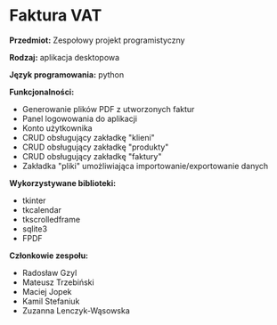 # Faktura VAT
<p> <strong>Przedmiot:</strong> Zespołowy projekt programistyczny </p>
<p> <strong>Rodzaj:</strong> aplikacja desktopowa </p>
<p> <strong>Język programowania:</strong> python</p>
<p> <strong>Funkcjonalności:</strong> </p>
<ul>
  <li>Generowanie plików PDF z utworzonych faktur</li>
  <li>Panel logowowania do aplikacji</li>
  <li>Konto użytkownika</li>
  <li>CRUD obsługujący zakładkę "klieni"</li>
  <li>CRUD obsługujący zakładkę "produkty"</li>
  <li>CRUD obsługujący zakładkę "faktury"</li>
  <li>Zakładka "pliki" umożliwiająca importowanie/exportowanie danych</li> 
</ul>
<p> <strong>Wykorzystywane biblioteki:</strong> </p>
<ul>
  <li>tkinter</li>
  <li>tkcalendar</li>
  <li>tkscrolledframe</li>
  <li>sqlite3</li>
  <li>FPDF</li>
</ul>
  <p> <strong>Członkowie zespołu:</strong> </p>
<ul>
  <li>Radosław Gzyl</li>
  <li>Mateusz Trzebiński</li>
  <li>Maciej Jopek</li>
  <li>Kamil Stefaniuk</li>
  <li>Zuzanna Lenczyk-Wąsowska</li>
</ul>
